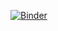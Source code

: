 [![Binder](https://mybinder.org/badge_logo.svg)](https://mybinder.org/v2/gh/ottok92/BreastCancerWisconsinDiagnostic/master?filepath=notebooks%2Feda.ipynb)
